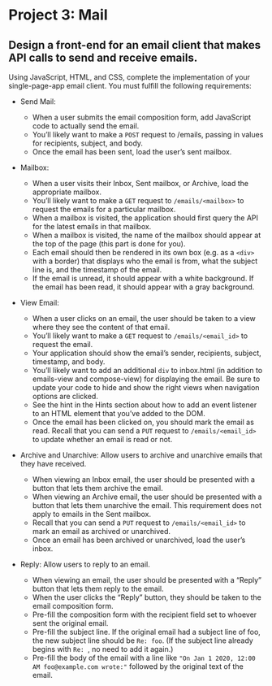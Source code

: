 # Project 3: Mail
## Design a front-end for an email client that makes API calls to send and receive emails.

Using JavaScript, HTML, and CSS, complete the implementation of your single-page-app email client. You must fulfill the following requirements:

- Send Mail: 
  - When a user submits the email composition form, add JavaScript code to actually send the email.
  - You’ll likely want to make a ```POST``` request to /emails, passing in values for recipients, subject, and body.
  - Once the email has been sent, load the user’s sent mailbox.

- Mailbox: 
  - When a user visits their Inbox, Sent mailbox, or Archive, load the appropriate mailbox.
  - You’ll likely want to make a ```GET``` request to ```/emails/<mailbox>``` to request the emails for a particular mailbox.
  - When a mailbox is visited, the application should first query the API for the latest emails in that mailbox.
  - When a mailbox is visited, the name of the mailbox should appear at the top of the page (this part is done for you).
  - Each email should then be rendered in its own box (e.g. as a ```<div>``` with a border) that displays who the email is from, what the subject line is, and the timestamp of the email.
  - If the email is unread, it should appear with a white background. If the email has been read, it should appear with a gray background.

- View Email: 
  - When a user clicks on an email, the user should be taken to a view where they see the content of that email.
  - You’ll likely want to make a ```GET``` request to ```/emails/<email_id>``` to request the email.
  - Your application should show the email’s sender, recipients, subject, timestamp, and body.
  - You’ll likely want to add an additional ```div``` to inbox.html (in addition to emails-view and compose-view) for displaying the email. Be sure to update your code to hide and show the right views when navigation options are clicked.
  - See the hint in the Hints section about how to add an event listener to an HTML element that you’ve added to the DOM.
  - Once the email has been clicked on, you should mark the email as read. Recall that you can send a ```PUT``` request to ```/emails/<email_id>``` to update whether an email is read or not.

- Archive and Unarchive: Allow users to archive and unarchive emails that they have received.
  - When viewing an Inbox email, the user should be presented with a button that lets them archive the email. 
  - When viewing an Archive email, the user should be presented with a button that lets them unarchive the email. This requirement does not apply to emails in the Sent mailbox.
  - Recall that you can send a ```PUT``` request to ```/emails/<email_id>``` to mark an email as archived or unarchived.
  - Once an email has been archived or unarchived, load the user’s inbox.

- Reply: Allow users to reply to an email.
  - When viewing an email, the user should be presented with a “Reply” button that lets them reply to the email.
  - When the user clicks the “Reply” button, they should be taken to the email composition form.
  - Pre-fill the composition form with the recipient field set to whoever sent the original email.
  - Pre-fill the subject line. If the original email had a subject line of foo, the new subject line should be ```Re: foo```. (If the subject line already begins with ```Re: ```, no need to add it again.)
  - Pre-fill the body of the email with a line like ```"On Jan 1 2020, 12:00 AM foo@example.com wrote:"``` followed by the original text of the email.
